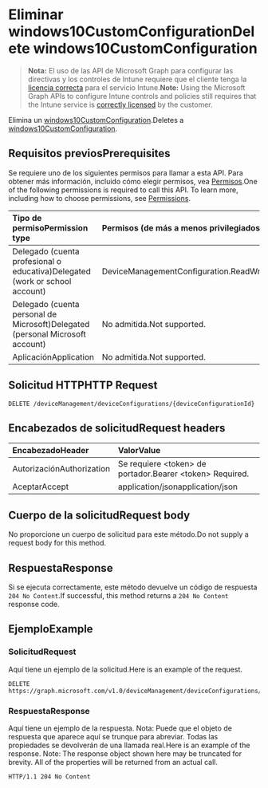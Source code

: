 # <a name="delete-windows10customconfiguration"></a><span data-ttu-id="28b64-101">Eliminar windows10CustomConfiguration</span><span class="sxs-lookup"><span data-stu-id="28b64-101">Delete windows10CustomConfiguration</span></span>

> <span data-ttu-id="28b64-102">**Nota:** El uso de las API de Microsoft Graph para configurar las directivas y los controles de Intune requiere que el cliente tenga la [licencia correcta](https://go.microsoft.com/fwlink/?linkid=839381) para el servicio Intune.</span><span class="sxs-lookup"><span data-stu-id="28b64-102">**Note:** Using the Microsoft Graph APIs to configure Intune controls and policies still requires that the Intune service is [correctly licensed](https://go.microsoft.com/fwlink/?linkid=839381) by the customer.</span></span>

<span data-ttu-id="28b64-103">Elimina un [windows10CustomConfiguration](../resources/intune_deviceconfig_windows10customconfiguration.md).</span><span class="sxs-lookup"><span data-stu-id="28b64-103">Deletes a [windows10CustomConfiguration](../resources/intune_deviceconfig_windows10customconfiguration.md).</span></span>
## <a name="prerequisites"></a><span data-ttu-id="28b64-104">Requisitos previos</span><span class="sxs-lookup"><span data-stu-id="28b64-104">Prerequisites</span></span>
<span data-ttu-id="28b64-p101">Se requiere uno de los siguientes permisos para llamar a esta API. Para obtener más información, incluido cómo elegir permisos, vea [Permisos](../../../concepts/permissions_reference.md).</span><span class="sxs-lookup"><span data-stu-id="28b64-p101">One of the following permissions is required to call this API. To learn more, including how to choose permissions, see [Permissions](../../../concepts/permissions_reference.md).</span></span>

|<span data-ttu-id="28b64-107">Tipo de permiso</span><span class="sxs-lookup"><span data-stu-id="28b64-107">Permission type</span></span>|<span data-ttu-id="28b64-108">Permisos (de más a menos privilegiados)</span><span class="sxs-lookup"><span data-stu-id="28b64-108">Permissions (from most to least privileged)</span></span>|
|:---|:---|
|<span data-ttu-id="28b64-109">Delegado (cuenta profesional o educativa)</span><span class="sxs-lookup"><span data-stu-id="28b64-109">Delegated (work or school account)</span></span>|<span data-ttu-id="28b64-110">DeviceManagementConfiguration.ReadWrite.All</span><span class="sxs-lookup"><span data-stu-id="28b64-110">DeviceManagementConfiguration.ReadWrite.All</span></span>|
|<span data-ttu-id="28b64-111">Delegado (cuenta personal de Microsoft)</span><span class="sxs-lookup"><span data-stu-id="28b64-111">Delegated (personal Microsoft account)</span></span>|<span data-ttu-id="28b64-112">No admitida.</span><span class="sxs-lookup"><span data-stu-id="28b64-112">Not supported.</span></span>|
|<span data-ttu-id="28b64-113">Aplicación</span><span class="sxs-lookup"><span data-stu-id="28b64-113">Application</span></span>|<span data-ttu-id="28b64-114">No admitida.</span><span class="sxs-lookup"><span data-stu-id="28b64-114">Not supported.</span></span>|

## <a name="http-request"></a><span data-ttu-id="28b64-115">Solicitud HTTP</span><span class="sxs-lookup"><span data-stu-id="28b64-115">HTTP Request</span></span>
<!-- {
  "blockType": "ignored"
}
-->
``` http
DELETE /deviceManagement/deviceConfigurations/{deviceConfigurationId}
```

## <a name="request-headers"></a><span data-ttu-id="28b64-116">Encabezados de solicitud</span><span class="sxs-lookup"><span data-stu-id="28b64-116">Request headers</span></span>
|<span data-ttu-id="28b64-117">Encabezado</span><span class="sxs-lookup"><span data-stu-id="28b64-117">Header</span></span>|<span data-ttu-id="28b64-118">Valor</span><span class="sxs-lookup"><span data-stu-id="28b64-118">Value</span></span>|
|:---|:---|
|<span data-ttu-id="28b64-119">Autorización</span><span class="sxs-lookup"><span data-stu-id="28b64-119">Authorization</span></span>|<span data-ttu-id="28b64-120">Se requiere &lt;token&gt; de portador.</span><span class="sxs-lookup"><span data-stu-id="28b64-120">Bearer &lt;token&gt; Required.</span></span>|
|<span data-ttu-id="28b64-121">Aceptar</span><span class="sxs-lookup"><span data-stu-id="28b64-121">Accept</span></span>|<span data-ttu-id="28b64-122">application/json</span><span class="sxs-lookup"><span data-stu-id="28b64-122">application/json</span></span>|

## <a name="request-body"></a><span data-ttu-id="28b64-123">Cuerpo de la solicitud</span><span class="sxs-lookup"><span data-stu-id="28b64-123">Request body</span></span>
<span data-ttu-id="28b64-124">No proporcione un cuerpo de solicitud para este método.</span><span class="sxs-lookup"><span data-stu-id="28b64-124">Do not supply a request body for this method.</span></span>

## <a name="response"></a><span data-ttu-id="28b64-125">Respuesta</span><span class="sxs-lookup"><span data-stu-id="28b64-125">Response</span></span>
<span data-ttu-id="28b64-126">Si se ejecuta correctamente, este método devuelve un código de respuesta `204 No Content`.</span><span class="sxs-lookup"><span data-stu-id="28b64-126">If successful, this method returns a `204 No Content` response code.</span></span>

## <a name="example"></a><span data-ttu-id="28b64-127">Ejemplo</span><span class="sxs-lookup"><span data-stu-id="28b64-127">Example</span></span>
### <a name="request"></a><span data-ttu-id="28b64-128">Solicitud</span><span class="sxs-lookup"><span data-stu-id="28b64-128">Request</span></span>
<span data-ttu-id="28b64-129">Aquí tiene un ejemplo de la solicitud.</span><span class="sxs-lookup"><span data-stu-id="28b64-129">Here is an example of the request.</span></span>
``` http
DELETE https://graph.microsoft.com/v1.0/deviceManagement/deviceConfigurations/{deviceConfigurationId}
```

### <a name="response"></a><span data-ttu-id="28b64-130">Respuesta</span><span class="sxs-lookup"><span data-stu-id="28b64-130">Response</span></span>
<span data-ttu-id="28b64-p102">Aquí tiene un ejemplo de la respuesta. Nota: Puede que el objeto de respuesta que aparece aquí se trunque para abreviar. Todas las propiedades se devolverán de una llamada real.</span><span class="sxs-lookup"><span data-stu-id="28b64-p102">Here is an example of the response. Note: The response object shown here may be truncated for brevity. All of the properties will be returned from an actual call.</span></span>
``` http
HTTP/1.1 204 No Content
```



